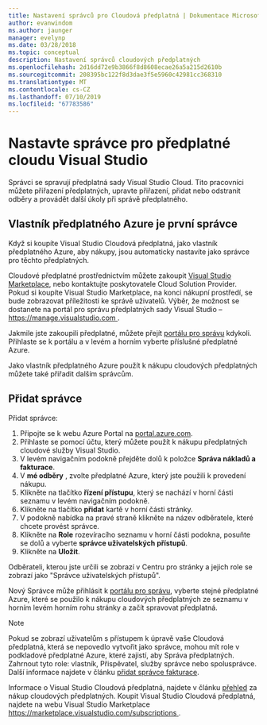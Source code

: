 ```yaml
---
title: Nastavení správců pro Cloudová předplatná | Dokumentace Microsoftu
author: evanwindom
ms.author: jaunger
manager: evelynp
ms.date: 03/28/2018
ms.topic: conceptual
description: Nastavení správců cloudových předplatných
ms.openlocfilehash: 2d16dd72e9b3866f8d8608ecae26a5a215d2610b
ms.sourcegitcommit: 208395bc122f8d3dae3f5e5960c42981cc368310
ms.translationtype: MT
ms.contentlocale: cs-CZ
ms.lasthandoff: 07/10/2019
ms.locfileid: "67783586"
---
```

# <a name="set-up-administrators-for-visual-studio-cloud-subscriptions"></a>Nastavte správce pro předplatné cloudu Visual Studio

Správci se spravují předplatná sady Visual Studio Cloud. Tito pracovníci můžete přiřazení předplatných, upravte přiřazení, přidat nebo odstranit odběry a provádět další úkoly při správě předplatného.

## <a name="the-azure-subscription-owner-is-the-first-administrator"></a>Vlastník předplatného Azure je první správce

Když si koupíte Visual Studio Cloudová předplatná, jako vlastník předplatného Azure, aby nákupy, jsou automaticky nastavíte jako správce pro těchto předplatných.

Cloudové předplatné prostřednictvím můžete zakoupit [Visual Studio Marketplace](https://marketplace.visualstudio.com/subscriptions), nebo kontaktujte poskytovatele Cloud Solution Provider. Pokud si koupíte Visual Studio Marketplace, na konci nákupní prostředí, se bude zobrazovat příležitosti ke správě uživatelů. Výběr, že možnost se dostanete na portál pro správu předplatných sady Visual Studio – [ https://manage.visualstudio.com ](https://manage.visualstudio.com).

Jakmile jste zakoupili předplatné, můžete přejít [portálu pro správu](https://manage.visualstudio.com) kdykoli. Přihlaste se k portálu a v levém a horním vyberte příslušné předplatné Azure.

Jako vlastník předplatného Azure použít k nákupu cloudových předplatných můžete také přiřadit dalším správcům.

## <a name="add-administrators"></a>Přidat správce

Přidat správce:

1. Připojte se k webu Azure Portal na [portal.azure.com](https://portal.azure.com).
2. Přihlaste se pomocí účtu, který můžete použít k nákupu předplatných cloudové služby Visual Studio.
3. V levém navigačním podokně přejděte dolů k položce **Správa nákladů a fakturace**.
4. V **mé odběry** , zvolte předplatné Azure, který jste použili k provedení nákupu.
5. Klikněte na tlačítko **řízení přístupu**, který se nachází v horní části seznamu v levém navigačním podokně.
6. Klikněte na tlačítko **přidat** kartě v horní části stránky.
7. V podokně nabídka na pravé straně klikněte na název odběratele, které chcete provést správce.
8. Klikněte na **Role** rozevíracího seznamu v horní části podokna, posuňte se dolů a vyberte **správce uživatelských přístupů**.
9. Klikněte na **Uložit**.

Odběrateli, kterou jste určili se zobrazí v Centru pro stránky a jejich role se zobrazí jako "Správce uživatelských přístupů".

Nový Správce může přihlásit k [portálu pro správu](https://manage.visualstudio.com), vyberte stejné předplatné Azure, které se použilo k nákupu cloudových předplatných ze seznamu v horním levém horním rohu stránky a začít spravovat předplatná.

> [!NOTE]
> Pokud se zobrazí uživatelům s přístupem k úpravě vaše Cloudová předplatná, která se nepovedlo vytvořit jako správce, mohou mít role v podkladové předplatné Azure, které zajistí, aby Správa předplatných. Zahrnout tyto role: vlastník, Přispěvatel, služby správce nebo spolusprávce. Další informace najdete v článku [přidat správce fakturace](/azure/devops/organizations/billing/add-backup-billing-managers?view=vsts).

Informace o Visual Studio Cloudová předplatná, najdete v článku [přehled](vscloud-overview.md) za nákup cloudových předplatných. Koupit Visual Studio Cloudová předplatná, najdete na webu Visual Studio Marketplace [ https://marketplace.visualstudio.com/subscriptions ](https://marketplace.visualstudio.com/subscription).
